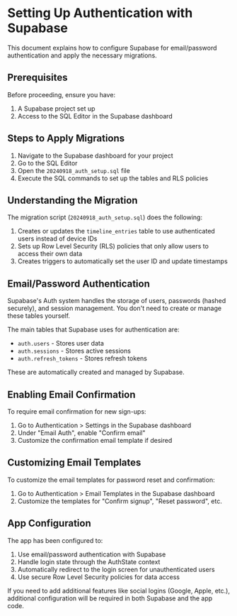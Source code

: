 # Setting Up Authentication with Supabase

This document explains how to configure Supabase for email/password authentication and apply the necessary migrations.

## Prerequisites

Before proceeding, ensure you have:

1. A Supabase project set up
2. Access to the SQL Editor in the Supabase dashboard

## Steps to Apply Migrations

1. Navigate to the Supabase dashboard for your project
2. Go to the SQL Editor
3. Open the `20240918_auth_setup.sql` file
4. Execute the SQL commands to set up the tables and RLS policies

## Understanding the Migration

The migration script (`20240918_auth_setup.sql`) does the following:

1. Creates or updates the `timeline_entries` table to use authenticated users instead of device IDs
2. Sets up Row Level Security (RLS) policies that only allow users to access their own data
3. Creates triggers to automatically set the user ID and update timestamps

## Email/Password Authentication

Supabase's Auth system handles the storage of users, passwords (hashed securely), and session management. You don't need to create or manage these tables yourself.

The main tables that Supabase uses for authentication are:

- `auth.users` - Stores user data
- `auth.sessions` - Stores active sessions
- `auth.refresh_tokens` - Stores refresh tokens

These are automatically created and managed by Supabase.

## Enabling Email Confirmation

To require email confirmation for new sign-ups:

1. Go to Authentication > Settings in the Supabase dashboard
2. Under "Email Auth", enable "Confirm email"
3. Customize the confirmation email template if desired

## Customizing Email Templates

To customize the email templates for password reset and confirmation:

1. Go to Authentication > Email Templates in the Supabase dashboard
2. Customize the templates for "Confirm signup", "Reset password", etc.

## App Configuration

The app has been configured to:

1. Use email/password authentication with Supabase
2. Handle login state through the AuthState context
3. Automatically redirect to the login screen for unauthenticated users
4. Use secure Row Level Security policies for data access

If you need to add additional features like social logins (Google, Apple, etc.), additional configuration will be required in both Supabase and the app code. 